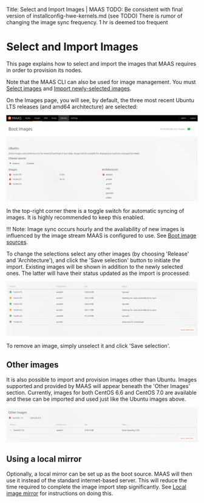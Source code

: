 Title: Select and Import Images | MAAS 
TODO:  Be consistent with final version of installconfig-hwe-kernels.md (see TODO)
       There is rumor of changing the image sync frequency. 1 hr is deemed too frequent


# Select and Import Images

This page explains how to select and import the images that MAAS requires in
order to provision its nodes.

Note that the MAAS CLI can also be used for image management. You must
[Select images](manage-cli-images.md#select-images) and 
[Import newly-selected images](manage-cli-images.md#import-newly-selected-images).

On the Images page, you will see, by default, the three most recent Ubuntu LTS
releases (and amd64 architecture) are selected:

![import image selection](../media/installconfig-images-import__main.png)

In the top-right corner there is a toggle switch for automatic syncing of
images. It is highly recommended to keep this enabled.

!!! Note: Image sync occurs hourly and the availability of new images is
influenced by the image stream MAAS is configured to use. See
[Boot image sources](installconfig-images.md#boot-image-sources).

To change the selections select any other images (by choosing 'Release' and
'Architecture'), and click the 'Save selection' button to initiate the import.
Existing images will be shown in addition to the newly selected ones. The
latter will have their status updated as the import is processed:

![import image selection](../media/installconfig-images-import__selection.png)

To remove an image, simply unselect it and click 'Save selection'.


## Other images

It is also possible to import and provision images other than Ubuntu. Images
supported and provided by MAAS will appear beneath the 'Other Images' section.
Currently, images for both CentOS 6.6 and CentOS 7.0 are available and these
can be imported and used just like the Ubuntu images above.

![import image selection](../media/installconfig-images-import__other-images.png)


## Using a local mirror

Optionally, a local mirror can be set up as the boot source. MAAS will then use
it instead of the standard internet-based server. This will reduce the time
required to complete the image import step significantly. See
[Local image mirror](installconfig-images-mirror.md) for instructions on
doing this.
